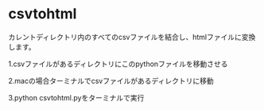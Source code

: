 # csvtohtml

カレントディレクトリ内のすべてのcsvファイルを結合し、htmlファイルに変換します。

1.csvファイルがあるディレクトリにこのpythonファイルを移動させる

2.macの場合ターミナルでcsvファイルがあるディレクトリに移動

3.python csvtohtml.pyをターミナルで実行

